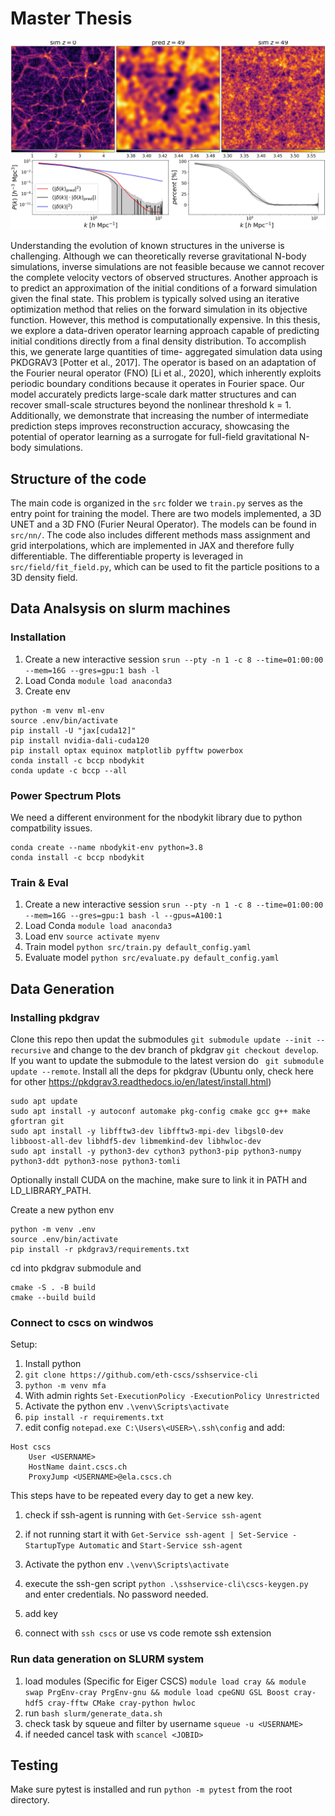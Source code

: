 # Master Thesis

![eval](docs/img/eval_stats.jpg)

Understanding the evolution of known structures in the universe is challenging. Although we can
theoretically reverse gravitational N-body simulations, inverse simulations are not feasible because
we cannot recover the complete velocity vectors of observed structures. Another approach is to
predict an approximation of the initial conditions of a forward simulation given the final state.
This problem is typically solved using an iterative optimization method that relies on the forward
simulation in its objective function. However, this method is computationally expensive. In this
thesis, we explore a data-driven operator learning approach capable of predicting initial conditions
directly from a final density distribution. To accomplish this, we generate large quantities of time-
aggregated simulation data using PKDGRAV3 [Potter et al., 2017]. The operator is based on an
adaptation of the Fourier neural operator (FNO) [Li et al., 2020], which inherently exploits periodic
boundary conditions because it operates in Fourier space. Our model accurately predicts large-scale
dark matter structures and can recover small-scale structures beyond the nonlinear threshold k = 1.
Additionally, we demonstrate that increasing the number of intermediate prediction steps improves
reconstruction accuracy, showcasing the potential of operator learning as a surrogate for full-field
gravitational N-body simulations.

## Structure of the code

The main code is organized in the ``src`` folder we ``train.py`` serves as the entry point for training the model. There are two models implemented, a 3D UNET and a 3D FNO (Furier Neural Operator). The models can be found in ``src/nn/``. The code also includes different methods mass assignment and grid interpolations, which are implemented in JAX and therefore fully differentiable. The differentiable property is leveraged in ``src/field/fit_field.py``, which can be used to fit the particle positions to a 3D density field. 

## Data Analsysis on slurm machines

### Installation

1. Create a new interactive session ```srun --pty -n 1 -c 8 --time=01:00:00 --mem=16G --gres=gpu:1 bash -l``` 
2. Load Conda ```module load anaconda3```
3. Create env 

```
python -m venv ml-env
source .env/bin/activate
pip install -U "jax[cuda12]"
pip install nvidia-dali-cuda120
pip install optax equinox matplotlib pyfftw powerbox
conda install -c bccp nbodykit
conda update -c bccp --all
```

### Power Spectrum Plots

We need a different environment for the nbodykit library due to python compatbility issues.

```
conda create --name nbodykit-env python=3.8
conda install -c bccp nbodykit
```

### Train & Eval

1. Create a new interactive session ```srun --pty -n 1 -c 8 --time=01:00:00 --mem=16G --gres=gpu:1 bash -l --gpus=A100:1``` 
2. Load Conda ```module load anaconda3```
3. Load env ```source activate myenv```
4. Train model ```python src/train.py default_config.yaml```
5. Evaluate model ```python src/evaluate.py default_config.yaml```

## Data Generation

### Installing pkdgrav

Clone this repo then updat the submodules
```git submodule update --init --recursive```
and change to the dev branch of pkdgrav
```git checkout develop```. If you want to update the submodule to the latest version do
``` git submodule update --remote```.
Install all the deps for pkdgrav (Ubuntu only, check here for other https://pkdgrav3.readthedocs.io/en/latest/install.html)

```{bash}
sudo apt update
sudo apt install -y autoconf automake pkg-config cmake gcc g++ make gfortran git
sudo apt install -y libfftw3-dev libfftw3-mpi-dev libgsl0-dev libboost-all-dev libhdf5-dev libmemkind-dev libhwloc-dev
sudo apt install -y python3-dev cython3 python3-pip python3-numpy python3-ddt python3-nose python3-tomli
```
Optionally install CUDA on the machine, make sure to link it in PATH and LD_LIBRARY_PATH.

Create a new python env

```{bash}
python -m venv .env
source .env/bin/activate
pip install -r pkdgrav3/requirements.txt
```

cd into pkdgrav submodule and

```
cmake -S . -B build
cmake --build build
```

### Connect to cscs on windwos

Setup:
1. Install python
2. ```git clone https://github.com/eth-cscs/sshservice-cli```
3. ```python -m venv mfa```
4. With admin rights ```Set-ExecutionPolicy -ExecutionPolicy Unrestricted```
5. Activate the python env ```.\venv\Scripts\activate```
6. ```pip install -r requirements.txt```
7. edit config  ```notepad.exe C:\Users\<USER>\.ssh\config``` and add: 
```
Host cscs
	User <USERNAME>
	HostName daint.cscs.ch
	ProxyJump <USERNAME>@ela.cscs.ch
```

This steps have to be repeated every day to get a new key.
1. check if ssh-agent is running with ```Get-Service ssh-agent```
2. if not running start it with ```Get-Service ssh-agent | Set-Service -StartupType Automatic``` and ```Start-Service ssh-agent```
3. Activate the python env ```.\venv\Scripts\activate```
4. execute the ssh-gen script ```python .\sshservice-cli\cscs-keygen.py``` and enter credentials. No password needed. 
5. add key

6. connect with ```ssh cscs``` or use vs code remote ssh extension

### Run data generation on SLURM system

1. load modules (Specific for Eiger CSCS) ```module load cray && module swap PrgEnv-cray PrgEnv-gnu && module load cpeGNU GSL Boost cray-hdf5 cray-fftw CMake cray-python hwloc```
2. run ```bash slurm/generate_data.sh```
3. check task by squeue and filter by username ```squeue -u <USERNAME>```
4. if needed cancel task with ```scancel <JOBID>```

## Testing

Make sure pytest is installed and run ```python -m pytest``` from the root directory. 
